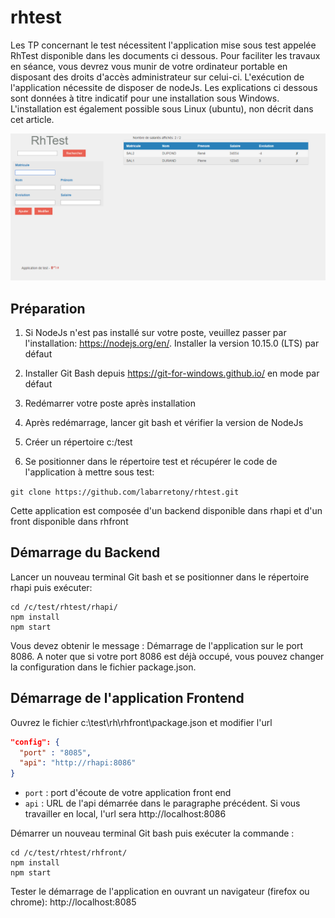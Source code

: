 # rhtest

Les TP concernant le test nécessitent l'application mise sous test appelée RhTest disponible dans les documents ci dessous. Pour faciliter les travaux en séance, vous devrez vous munir de votre ordinateur portable en disposant des droits d'accès administrateur sur celui-ci. L'exécution de l'application nécessite de disposer de nodeJs. Les explications ci dessous sont données à titre indicatif pour une installation sous Windows. L'installation est également possible sous Linux (ubuntu), non décrit dans cet article. 

![Copie d'écran de l'application RhTest](/docs/screenshot.png)

## Préparation
1. Si NodeJs n'est pas installé sur votre poste, veuillez passer par l'installation: https://nodejs.org/en/. Installer la version 10.15.0 (LTS) par défaut

2. Installer Git Bash depuis https://git-for-windows.github.io/ en mode par défaut

3. Redémarrer votre poste après installation

4. Après redémarrage, lancer git bash et vérifier la version de NodeJs

5. Créer un répertoire c:/test

6. Se positionner dans le répertoire test et récupérer le code de l'application à mettre sous test:

`git clone https://github.com/labarretony/rhtest.git`

Cette application est composée d'un backend disponible dans rhapi et d'un front disponible dans rhfront

## Démarrage du Backend

Lancer un nouveau terminal Git bash et se positionner dans le répertoire rhapi puis exécuter:

``` 
cd /c/test/rhtest/rhapi/
npm install
npm start 
```

Vous devez obtenir le message : Démarrage de l'application sur le port 8086.
A noter que si votre port 8086 est déjà occupé, vous pouvez changer la configuration dans le fichier package.json.

## Démarrage de l'application Frontend

Ouvrez le fichier c:\test\rh\rhfront\package.json et modifier l'url 
```json
"config": { 
  "port" : "8085",
  "api": "http://rhapi:8086"
}
```
 - `port` : port d'écoute de votre application front end
 - `api` : URL de l'api démarrée dans le paragraphe précédent. Si vous travailler en local, l'url sera http://localhost:8086
 
Démarrer un nouveau terminal Git bash puis exécuter la commande :
```
cd /c/test/rhtest/rhfront/
npm install
npm start 
```

Tester le démarrage de l'application en ouvrant un navigateur (firefox ou chrome): http://localhost:8085

